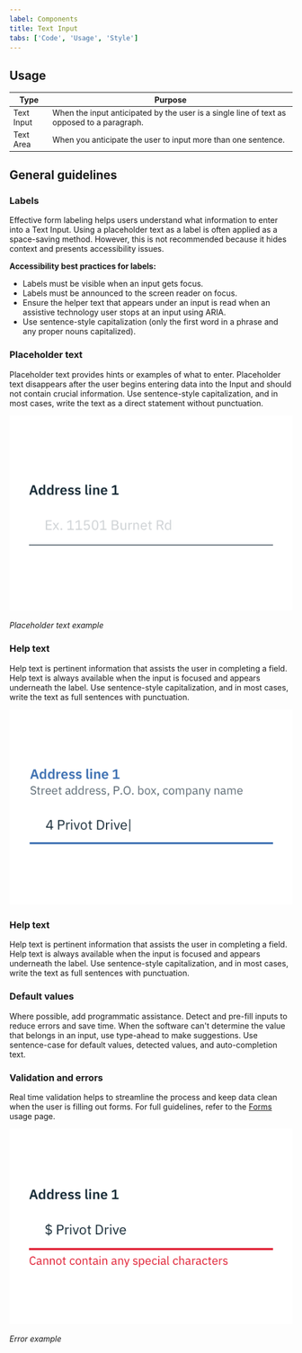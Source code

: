 ```yaml
---
label: Components
title: Text Input
tabs: ['Code', 'Usage', 'Style']
---
```


## Usage

| Type       | Purpose                                                                                    |
| ---------- | ------------------------------------------------------------------------------------------ |
| Text Input | When the input anticipated by the user is a single line of text as opposed to a paragraph. |
| Text Area  | When you anticipate the user to input more than one sentence.                              |

## General guidelines

### Labels

Effective form labeling helps users understand what information to enter into a Text Input. Using a placeholder text as a label is often applied as a space-saving method. However, this is not recommended because it hides context and presents accessibility issues.

**Accessibility best practices for labels:**

- Labels must be visible when an input gets focus.
- Labels must be announced to the screen reader on focus.
- Ensure the helper text that appears under an input is read when an assistive technology user stops at an input using ARIA.
- Use sentence-style capitalization (only the first word in a phrase and any proper nouns capitalized).

### Placeholder text

Placeholder text provides hints or examples of what to enter. Placeholder text disappears after the user begins entering data into the Input and should not contain crucial information. Use sentence-style capitalization, and in most cases, write the text as a direct statement without punctuation.

<div class="image-component">
    <img src="images/text-input-usage-1.png" alt="Placeholder text example" />
</div>

_Placeholder text example_

### Help text

Help text is pertinent information that assists the user in completing a field. Help text is always available when the input is focused and appears underneath the label. Use sentence-style capitalization, and in most cases, write the text as full sentences with punctuation.

<div class="image-component">
    <img src="images/text-input-usage-3.png" alt="Help text example" />
</div>

### Help text

Help text is pertinent information that assists the user in completing a field. Help text is always available when the input is focused and appears underneath the label. Use sentence-style capitalization, and in most cases, write the text as full sentences with punctuation.

### Default values

Where possible, add programmatic assistance. Detect and pre-fill inputs to reduce errors and save time. When the software can't determine the value that belongs in an input, use type-ahead to make suggestions. Use sentence-case for default values, detected values, and auto-completion text.

### Validation and errors

Real time validation helps to streamline the process and keep data clean when the user is filling out forms. For full guidelines, refer to the [Forms](/components/form/usage) usage page.

<div class="image-component">
    <img src="images/text-input-usage-2.png" alt="Validation text example" />
</div>

_Error example_
